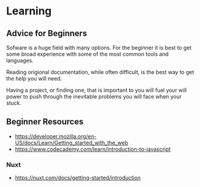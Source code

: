 # Learning

## Advice for Beginners

Sofware is a huge field with many options. For the beginner it is best to get some broad experience with some of the most common tools and languages.

Reading origional documentation, while often difficult, is the best way to get the help you will need.

Having a project, or finding one, that is important to you will fuel your will power to push through the inevitable problems you will face when your stuck.

## Beginner Resources
- https://developer.mozilla.org/en-US/docs/Learn/Getting_started_with_the_web
- https://www.codecademy.com/learn/introduction-to-javascript

### Nuxt
- https://nuxt.com/docs/getting-started/introduction
